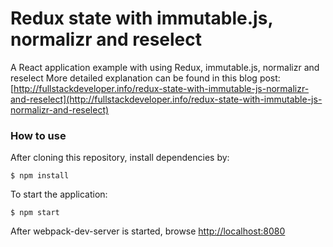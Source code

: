 # Redux state with immutable.js, normalizr and reselect
A React application example with using Redux, immutable.js, normalizr and reselect
More detailed explanation can be found in this blog post: [http://fullstackdeveloper.info/redux-state-with-immutable-js-normalizr-and-reselect](http://fullstackdeveloper.info/redux-state-with-immutable-js-normalizr-and-reselect)
### How to use
After cloning this repository, install dependencies by:
 ```
$ npm install
 ```
To start the application:
 ```
$ npm start
 ```
After webpack-dev-server is started, browse [http://localhost:8080](http://localhost:8080)


